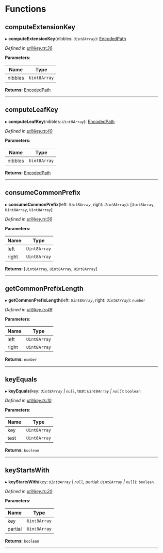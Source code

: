 

# Functions

<a id="computeextensionkey"></a>

##  computeExtensionKey

▸ **computeExtensionKey**(nibbles: *`Uint8Array`*): [EncodedPath](_types_.md#encodedpath)

*Defined in [util/key.ts:36](https://github.com/polkadot-js/common/blob/06cc692/packages/trie-db/src/util/key.ts#L36)*

**Parameters:**

| Name | Type |
| ------ | ------ |
| nibbles | `Uint8Array` |

**Returns:** [EncodedPath](_types_.md#encodedpath)

___
<a id="computeleafkey"></a>

##  computeLeafKey

▸ **computeLeafKey**(nibbles: *`Uint8Array`*): [EncodedPath](_types_.md#encodedpath)

*Defined in [util/key.ts:40](https://github.com/polkadot-js/common/blob/06cc692/packages/trie-db/src/util/key.ts#L40)*

**Parameters:**

| Name | Type |
| ------ | ------ |
| nibbles | `Uint8Array` |

**Returns:** [EncodedPath](_types_.md#encodedpath)

___
<a id="consumecommonprefix"></a>

##  consumeCommonPrefix

▸ **consumeCommonPrefix**(left: *`Uint8Array`*, right: *`Uint8Array`*): [`Uint8Array`, `Uint8Array`, `Uint8Array`]

*Defined in [util/key.ts:56](https://github.com/polkadot-js/common/blob/06cc692/packages/trie-db/src/util/key.ts#L56)*

**Parameters:**

| Name | Type |
| ------ | ------ |
| left | `Uint8Array` |
| right | `Uint8Array` |

**Returns:** [`Uint8Array`, `Uint8Array`, `Uint8Array`]

___
<a id="getcommonprefixlength"></a>

##  getCommonPrefixLength

▸ **getCommonPrefixLength**(left: *`Uint8Array`*, right: *`Uint8Array`*): `number`

*Defined in [util/key.ts:46](https://github.com/polkadot-js/common/blob/06cc692/packages/trie-db/src/util/key.ts#L46)*

**Parameters:**

| Name | Type |
| ------ | ------ |
| left | `Uint8Array` |
| right | `Uint8Array` |

**Returns:** `number`

___
<a id="keyequals"></a>

##  keyEquals

▸ **keyEquals**(key: *`Uint8Array` | `null`*, test: *`Uint8Array` | `null`*): `boolean`

*Defined in [util/key.ts:10](https://github.com/polkadot-js/common/blob/06cc692/packages/trie-db/src/util/key.ts#L10)*

**Parameters:**

| Name | Type |
| ------ | ------ |
| key | `Uint8Array` | `null` |
| test | `Uint8Array` | `null` |

**Returns:** `boolean`

___
<a id="keystartswith"></a>

##  keyStartsWith

▸ **keyStartsWith**(key: *`Uint8Array` | `null`*, partial: *`Uint8Array` | `null`*): `boolean`

*Defined in [util/key.ts:20](https://github.com/polkadot-js/common/blob/06cc692/packages/trie-db/src/util/key.ts#L20)*

**Parameters:**

| Name | Type |
| ------ | ------ |
| key | `Uint8Array` | `null` |
| partial | `Uint8Array` | `null` |

**Returns:** `boolean`

___

